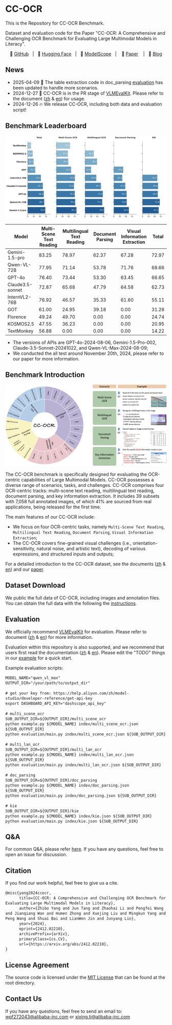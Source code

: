 # CC-OCR

This is the Repository for CC-OCR Benchmark.

Dataset and evaluation code for the Paper "CC-OCR: A Comprehensive and Challenging OCR Benchmark for Evaluating Large Multimodal Models in Literacy".

<p align="center">
🚀 <a href="https://github.com/AlibabaResearch/AdvancedLiterateMachinery/tree/main/Benchmarks/CC-OCR">GitHub</a>&nbsp&nbsp | &nbsp&nbsp🤗 <a href="https://huggingface.co/datasets/wulipc/CC-OCR">Hugging Face</a>&nbsp&nbsp | &nbsp&nbsp🤖 <a href="https://www.modelscope.cn/datasets/Qwen/CC-OCR">ModelScope</a>&nbsp&nbsp | &nbsp&nbsp 📑 <a href="https://arxiv.org/abs/2412.02210">Paper</a> &nbsp&nbsp | &nbsp&nbsp📗 <a href="https://zhibogogo.github.io/ccocr.github.io">Blog</a>

</p>

## News
* 2025-04-09 🌟 The table extraction code in doc_parsing [evaluation](evaluation/evaluator/doc_parsing_evaluator.py) has been updated to handle more scenarios.
* 2024-12-27 🚀 CC-OCR is in the PR stage of [VLMEvalKit](https://github.com/open-compass/VLMEvalKit). Please refer to the document ([zh](assets/doc/VLMEvalKit_zh.md) & [en](assets/doc/VLMEvalKit_en.md)) for usage.
* 2024-12-26 🔥 We release CC-OCR, including both data and evaluation script!

## Benchmark Leaderboard
![](assets/images/cc_ocr_overall_performance.jpg)

| Model            | Multi-Scene Text Reading | Multilingual Text Reading | Document Parsing | Visual Information Extraction   | Total |
|------------------| --------------- | ------------- | ----------- | ----- |-------|
| Gemini-1.5-pro   | 83.25           | 78.97         | 62.37       | 67.28 | 72.97 |
| Qwen-VL-72B      | 77.95           | 71.14         | 53.78       | 71.76 | 68.66 |
| GPT-4o           | 76.40           | 73.44         | 53.30       | 63.45 | 66.65 |
| Claude3.5-sonnet | 72.87           | 65.68         | 47.79       | 64.58 | 62.73 |
| InternVL2-76B    | 76.92           | 46.57         | 35.33       | 61.60 | 55.11 |
| GOT              | 61.00           | 24.95         | 39.18       | 0.00  | 31.28 |
| Florence         | 49.24           | 49.70         | 0.00        | 0.00  | 24.74 |
| KOSMOS2.5        | 47.55           | 36.23         | 0.00        | 0.00  | 20.95 |
| TextMonkey       | 56.88           | 0.00          | 0.00        | 0.00  | 14.22 |

* The versions of APIs are GPT-4o-2024-08-06, Gemini-1.5-Pro-002, Claude-3.5-Sonnet-20241022, and Qwen-VL-Max-2024-08-09;
* We conducted the all test around November 20th, 2024, please refer to our paper for more information.

## Benchmark Introduction
![](assets/images/cc_ocr_cover.jpg)

The CC-OCR benchmark is specifically designed for evaluating the OCR-centric capabilities of Large Multimodal Models. CC-OCR possesses a diverse range of scenarios, tasks, and challenges. CC-OCR comprises four OCR-centric tracks: multi-scene text reading, multilingual text reading, document parsing, and key information extraction. It includes 39 subsets with 7,058 full annotated images, of which 41% are sourced from real applications, being released for the first time.


The main features of our CC-OCR include:
* We focus on four OCR-centric tasks, namely `Multi-Scene Text Reading`, `Multilingual Text Reading`, `Document Parsing`, `Visual Information Extraction`;
* The CC-OCR covers fine-grained visual challenges (i.e., orientation-sensitivity, natural noise, and artistic text), decoding of various expressions, and structured inputs and outputs;

For a detailed introduction to the CC-OCR dataset, see the documents ([zh](assets/doc/data_structure_zh.md) & [en](assets/doc/data_structure_en.md)) and our [paper](https://arxiv.org/abs/2412.02210). 



## Dataset Download
We public the full data of CC-OCR, including images and annotation files. 
You can obtain the full data with the following the [instructions](./data/README.md).


## Evaluation
We officially recommend [VLMEvalKit](https://github.com/open-compass/VLMEvalKit) for evaluation.
Please refer to document ([zh](assets/doc/VLMEvalKit_zh.md) & [en](assets/doc/VLMEvalKit_en.md)) for more information.


Evaluation within this repository is also supported, and we recommend that users first read the documentation ([zh](assets/doc/data_structure_zh.md) & [en](assets/doc/data_structure_en.md)). 
Please edit the "TODO" things in our [example](./example.py) for a quick start.

Example evaluation scripts:

```shell
MODEL_NAME="qwen_vl_max"
OUTPUT_DIR="/your/path/to/output_dir"

# get your key from: https://help.aliyun.com/zh/model-studio/developer-reference/get-api-key
export DASHBOARD_API_KEY="dashscope_api_key"

# multi_scene_ocr
SUB_OUTPUT_DIR=${OUTPUT_DIR}/multi_scene_ocr
python example.py ${MODEL_NAME} index/multi_scene_ocr.json ${SUB_OUTPUT_DIR}
python evaluation/main.py index/multi_scene_ocr.json ${SUB_OUTPUT_DIR}

# multi_lan_ocr
SUB_OUTPUT_DIR=${OUTPUT_DIR}/multi_lan_ocr
python example.py ${MODEL_NAME} index/multi_lan_ocr.json ${SUB_OUTPUT_DIR}
python evaluation/main.py index/multi_lan_ocr.json ${SUB_OUTPUT_DIR}

# doc_parsing
SUB_OUTPUT_DIR=${OUTPUT_DIR}/doc_parsing
python example.py ${MODEL_NAME} index/doc_parsing.json ${SUB_OUTPUT_DIR}
python evaluation/main.py index/doc_parsing.json ${SUB_OUTPUT_DIR}

# kie
SUB_OUTPUT_DIR=${OUTPUT_DIR}/kie
python example.py ${MODEL_NAME} index/kie.json ${SUB_OUTPUT_DIR}
python evaluation/main.py index/kie.json ${SUB_OUTPUT_DIR}
```


## Q&A
For common Q&A, please refer [here](assets/doc/QA.md). If you have any questions, feel free to open an issue for discussion.

## Citation
If you find our work helpful, feel free to give us a cite.

```
@misc{yang2024ccocr,
      title={CC-OCR: A Comprehensive and Challenging OCR Benchmark for Evaluating Large Multimodal Models in Literacy}, 
      author={Zhibo Yang and Jun Tang and Zhaohai Li and Pengfei Wang and Jianqiang Wan and Humen Zhong and Xuejing Liu and Mingkun Yang and Peng Wang and Shuai Bai and LianWen Jin and Junyang Lin},
      year={2024},
      eprint={2412.02210},
      archivePrefix={arXiv},
      primaryClass={cs.CV},
      url={https://arxiv.org/abs/2412.02210}, 
}
```

## License Agreement

The source code is licensed under the [MIT License](./LICENSE) that can be found at the root directory.

## Contact Us

If you have any questions, feel free to send an email to: wpf272043@alibaba-inc.com or xixing.tj@alibaba-inc.com


